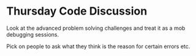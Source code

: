 # Thursday Code Discussion

Look at the advanced problem solving challenges and treat it as a mob debugging sessions.

Pick on people to ask what they think is the reason for certain errors etc.
